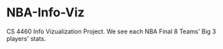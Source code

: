 NBA-Info-Viz
============

CS 4460 Info Vizualization Project.  We see each NBA Final 8 Teams' Big 3 players' stats.